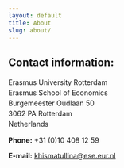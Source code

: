 ```yaml
---
layout: default
title: About
slug: about/
---
```


## Contact information:

<p style="line-height:150%">
Erasmus University Rotterdam<br/> 
Erasmus School of Economics<br/>
Burgemeester Oudlaan 50<br/>
3062 PA Rotterdam<br/>
Netherlands<br/>
</p>

**Phone:** +31 (0)10 408 12 59

**E-mail:** <a href="mailto:khismatullina@ese.eur.nl">khismatullina@ese.eur.nl</a>

